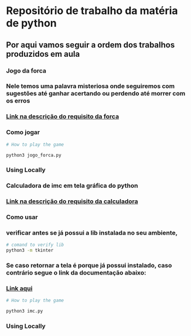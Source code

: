 # Repositório de trabalho da matéria de python

## Por aqui vamos seguir a ordem dos trabalhos produzidos em aula

### Jogo da forca

### Nele temos uma palavra misteriosa onde seguiremos com sugestões até ganhar acertando ou perdendo até morrer com os erros  

### [Link na descrição do requisito da forca](https://s3.us-east-1.amazonaws.com/aura-complementar-prd/trabalhos/664fe1585531c5e01deba81b/materiais-apoio/c73980dd-df81-4b9a-a893-742b5d12789a/66562bed6580d2778bb79108/Atividade_02_Jogo_da_Forca.pdf?X-Amz-Algorithm=AWS4-HMAC-SHA256&X-Amz-Content-Sha256=UNSIGNED-PAYLOAD&X-Amz-Credential=ASIAZ6UF6EF63LWCPFE7%2F20240608%2Fus-east-1%2Fs3%2Faws4_request&X-Amz-Date=20240608T014101Z&X-Amz-Expires=60&X-Amz-Security-Token=IQoJb3JpZ2luX2VjEHEaCXVzLWVhc3QtMSJHMEUCIG1OSQ%2Ff6YmlfejlMrex%2FqqjM%2FDCvRgFyxk9z2%2BqGpo0AiEAlcuabcpUOUqSZlM0uaXnk7Abv3OQQnjz%2FQm%2B%2BkgUyDcq6AMI%2Bv%2F%2F%2F%2F%2F%2F%2F%2F%2F%2FARACGgw2ODQyNTQ0Mzc3NTciDArXc%2FrnUHWsoHva9yq8A2vdFAP0ndee9ohV69USJZgWlM68HDDN%2Fq1vl%2FpQcaxk0OGUKFerC0Mphy4HdQvSFnegD3laUmk9%2FdtR6Ks7NTC3uPiZ8cxco%2FH9UZGhYO9CK6v58XDaI%2BL%2FvkiwzYfntydQv3IfuTUeHH%2F18WalBi%2BPHm5PnKxS4t1CY7fx44fyuafg%2B%2FnjHC1ygHfJeDnhZxvmkpp8WLquOCOk%2FxYI620gSuIu7JcxxS0QZBqXOSrHUjg8MCW%2FjKU0K4%2BnQBTuq%2BlXLcTbTY3SmrFoimxsujKWHPqZezrqXzU6TEONskYTWJSPk9N8fx8jVT43mZeH9jjaJKzEWSI4Do13tgAhPVhnxzCHM%2FtfSw8ujuK2IURpLMxaCIMQMVyHPUP8X%2FtDszwVH9N97uOcRu%2FsKrb80eQz0%2BRBpNVHPTFjy3rJC0v74Ya1WxmP8lM0oE8nEeod4InHZf2JHb3FAXSkJ1n4tMjxTUDhDiG7cDuu8R5kKCMuj%2FeioEblN4fUxZcXE5RzahT9U2yuYdVzVLrsk34RroKfSx%2FIV7MrwKO6vrp0Mh3WzykHpOx5T7u%2BzpvDJ3%2FW56%2FlDjW%2BkIN9lJtZpjDcz46zBjqlAR%2B9NamRMAivmi%2FpTPIzogCsgwfzsww5Mrt1M23XmDkNTg1C46AeAzcXQcyAKk%2FS88VqcwVsUve3I6RQS0r%2B0Ii8ObxgXM1og9ZeJWGa5TKv94JIql8erOc7IK3aTzgmohRKomDZHqzi4uzC6llJ1PcZXLWp2WXtYJk7zO8JviVQs7kKOjk6pv6jLMMNmOG5%2FW30imApR94Qylijq%2FT2SeOHNz6baQ%3D%3D&X-Amz-Signature=830cacef31f7ba25ae13179f7c5f9a2f8e19aba043f7178ae150e442a5e17c3a&X-Amz-SignedHeaders=host&response-content-disposition=attachment%3B%20filename%3D%22Atividade_02_Jogo_da_Forca.pdf%22&response-content-type=application%2Foctet-stream&x-id=GetObject)



### Como jogar
```bash
# How to play the game

python3 jogo_forca.py

```
### Using Locally


### Calculadora de imc em tela gráfica do python 

### [Link na descrição do requisito da calculadora](https://s3.us-east-1.amazonaws.com/aura-complementar-prd/trabalhos/664fe1585531c5e01deba81b/materiais-apoio/fc8fea36-3e7e-4643-a09b-24b2e07839ac/66562bedb6d4bf1c3da0918b/Atividade_05_Criando_uma_Calculadora_de_IMC.pdf?X-Amz-Algorithm=AWS4-HMAC-SHA256&X-Amz-Content-Sha256=UNSIGNED-PAYLOAD&X-Amz-Credential=ASIAZ6UF6EF63LWCPFE7%2F20240608%2Fus-east-1%2Fs3%2Faws4_request&X-Amz-Date=20240608T020204Z&X-Amz-Expires=60&X-Amz-Security-Token=IQoJb3JpZ2luX2VjEHEaCXVzLWVhc3QtMSJHMEUCIG1OSQ%2Ff6YmlfejlMrex%2FqqjM%2FDCvRgFyxk9z2%2BqGpo0AiEAlcuabcpUOUqSZlM0uaXnk7Abv3OQQnjz%2FQm%2B%2BkgUyDcq6AMI%2Bv%2F%2F%2F%2F%2F%2F%2F%2F%2F%2FARACGgw2ODQyNTQ0Mzc3NTciDArXc%2FrnUHWsoHva9yq8A2vdFAP0ndee9ohV69USJZgWlM68HDDN%2Fq1vl%2FpQcaxk0OGUKFerC0Mphy4HdQvSFnegD3laUmk9%2FdtR6Ks7NTC3uPiZ8cxco%2FH9UZGhYO9CK6v58XDaI%2BL%2FvkiwzYfntydQv3IfuTUeHH%2F18WalBi%2BPHm5PnKxS4t1CY7fx44fyuafg%2B%2FnjHC1ygHfJeDnhZxvmkpp8WLquOCOk%2FxYI620gSuIu7JcxxS0QZBqXOSrHUjg8MCW%2FjKU0K4%2BnQBTuq%2BlXLcTbTY3SmrFoimxsujKWHPqZezrqXzU6TEONskYTWJSPk9N8fx8jVT43mZeH9jjaJKzEWSI4Do13tgAhPVhnxzCHM%2FtfSw8ujuK2IURpLMxaCIMQMVyHPUP8X%2FtDszwVH9N97uOcRu%2FsKrb80eQz0%2BRBpNVHPTFjy3rJC0v74Ya1WxmP8lM0oE8nEeod4InHZf2JHb3FAXSkJ1n4tMjxTUDhDiG7cDuu8R5kKCMuj%2FeioEblN4fUxZcXE5RzahT9U2yuYdVzVLrsk34RroKfSx%2FIV7MrwKO6vrp0Mh3WzykHpOx5T7u%2BzpvDJ3%2FW56%2FlDjW%2BkIN9lJtZpjDcz46zBjqlAR%2B9NamRMAivmi%2FpTPIzogCsgwfzsww5Mrt1M23XmDkNTg1C46AeAzcXQcyAKk%2FS88VqcwVsUve3I6RQS0r%2B0Ii8ObxgXM1og9ZeJWGa5TKv94JIql8erOc7IK3aTzgmohRKomDZHqzi4uzC6llJ1PcZXLWp2WXtYJk7zO8JviVQs7kKOjk6pv6jLMMNmOG5%2FW30imApR94Qylijq%2FT2SeOHNz6baQ%3D%3D&X-Amz-Signature=029d37f57915531a5971160068cee7beeac69771dee4aed0d8bb4d75a51fb0d5&X-Amz-SignedHeaders=host&response-content-disposition=attachment%3B%20filename%3D%22Atividade_05_Criando_uma_Calculadora_de_IMC.pdf%22&response-content-type=application%2Foctet-stream&x-id=GetObject)

### Como usar

### verificar antes se já possui a lib instalada no seu ambiente, 
```bash
# comand to verify lib
python3 -m tkinter

```
### Se caso retornar a tela é porque já possui instalado, caso contrário segue o link da documentação abaixo:

### [Link aqui](https://docs.python.org/3/library/tkinter.html)
```bash
# How to play the game

python3 imc.py

```
### Using Locally